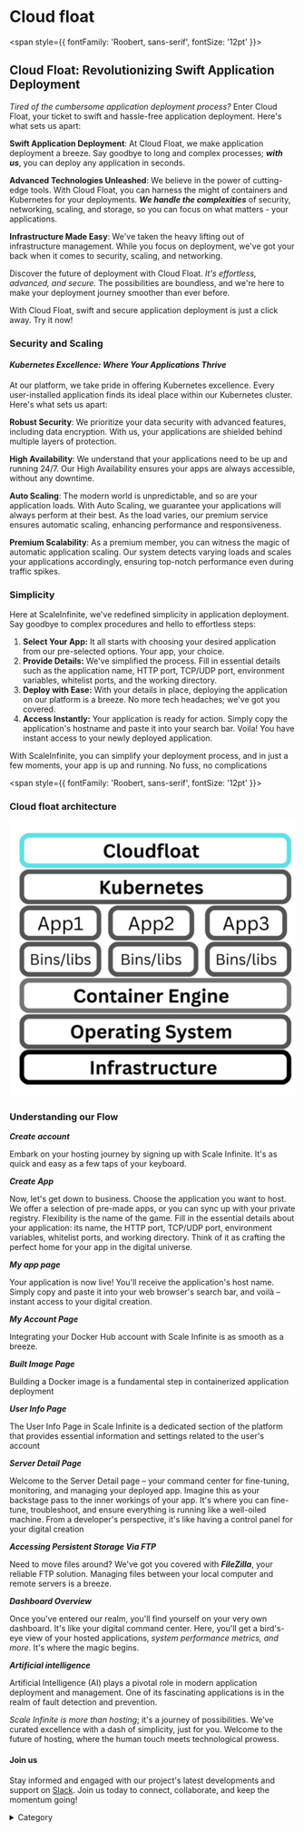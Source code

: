

# Cloud float

<span style={{ fontFamily: 'Roobert, sans-serif', fontSize: '12pt' }}>

## Cloud Float: Revolutionizing Swift Application Deployment

_Tired of the cumbersome application deployment process?_ Enter Cloud Float, your ticket to swift and hassle-free application deployment. Here's what sets us apart:

**Swift Application Deployment**: At Cloud Float, we make application deployment a breeze. Say goodbye to long and complex processes; _**with us**_, you can deploy any application in seconds.&#x20;

**Advanced Technologies Unleashed**: We believe in the power of cutting-edge tools. With Cloud Float, you can harness the might of containers and Kubernetes for your deployments. _**We handle the complexities**_ of security, networking, scaling, and storage, so you can focus on what matters - your applications.

&#x20;**Infrastructure Made Easy**: We've taken the heavy lifting out of infrastructure management. While you focus on deployment, we've got your back when it comes to security, scaling, and networking.

Discover the future of deployment with Cloud Float. _It's effortless, advanced, and secure._ The possibilities are boundless, and we're here to make your deployment journey smoother than ever before.

With Cloud Float, swift and secure application deployment is just a click away. Try it now!

### Security and Scaling

#### _Kubernetes Excellence: Where Your Applications Thrive_

At our platform, we take pride in offering Kubernetes excellence. Every user-installed application finds its ideal place within our Kubernetes cluster. Here's what sets us apart:

&#x20;**Robust Security**: We prioritize your data security with advanced features, including data encryption. With us, your applications are shielded behind multiple layers of protection.

&#x20;**High Availability**: We understand that your applications need to be up and running 24/7. Our High Availability ensures your apps are always accessible, without any downtime.

&#x20;**Auto Scaling**: The modern world is unpredictable, and so are your application loads. With Auto Scaling, we guarantee your applications will always perform at their best. As the load varies, our premium service ensures automatic scaling, enhancing performance and responsiveness.

&#x20;**Premium Scalability**: As a premium member, you can witness the magic of automatic application scaling. Our system detects varying loads and scales your applications accordingly, ensuring top-notch performance even during traffic spikes.

### Simplicity

Here at ScaleInfinite, we've redefined simplicity in application deployment. Say goodbye to complex procedures and hello to effortless steps:

1. **Select Your App:** It all starts with choosing your desired application from our pre-selected options. Your app, your choice.
2. **Provide Details:** We've simplified the process. Fill in essential details such as the application name, HTTP port, TCP/UDP port, environment variables, whitelist ports, and the working directory.
3. **Deploy with Ease:** With your details in place, deploying the application on our platform is a breeze. No more tech headaches; we've got you covered.
4. **Access Instantly:** Your application is ready for action. Simply copy the application's hostname and paste it into your search bar. Voila! You have instant access to your newly deployed application.

With ScaleInfinite, you can simplify your deployment process, and in just a few moments, your app is up and running. No fuss, no complications

</span>


<span style={{ fontFamily: 'Roobert, sans-serif', fontSize: '12pt' }}>

### Cloud float architecture
![Alt Text](/img/c22.jpg)




### Understanding our Flow

_**Create account**_

Embark on your hosting journey by signing up with Scale Infinite. It's as quick and easy as a few taps of your keyboard.



_**Create App**_

Now, let's get down to business. Choose the application you want to host. We offer a selection of pre-made apps, or you can sync up with your private registry. Flexibility is the name of the game. Fill in the essential details about your application: its name, the HTTP port, TCP/UDP port, environment variables, whitelist ports, and working directory. Think of it as crafting the perfect home for your app in the digital universe.



_**My app page**_

Your application is now live! You'll receive the application's host name. Simply copy and paste it into your web browser's search bar, and voilà – instant access to your digital creation.



_**My Account Page**_

Integrating your Docker Hub account with Scale Infinite is as smooth as a breeze.



_**Built Image Page**_

Building a Docker image is a fundamental step in containerized application deployment



_**User Info Page**_

The User Info Page in Scale Infinite is a dedicated section of the platform that provides essential information and settings related to the user's account



_**Server Detail Page**_

Welcome to the Server Detail page – your command center for fine-tuning, monitoring, and managing your deployed app.  Imagine this as your backstage pass to the inner workings of your app. It's where you can fine-tune, troubleshoot, and ensure everything is running like a well-oiled machine. From a developer's perspective, it's like having a control panel for your digital creation



_**Accessing Persistent Storage Via FTP**_

Need to move files around? We've got you covered with _**FileZilla**_, your reliable FTP solution. Managing files between your local computer and remote servers is a breeze.



_**Dashboard Overview**_

Once you've entered our realm, you'll find yourself on your very own dashboard. It's like your digital command center. Here, you'll get a bird's-eye view of your hosted applications, _system performance metrics, and more_. It's where the magic begins.



_**Artificial intelligence**_

Artificial Intelligence (AI) plays a pivotal role in modern application deployment and management. One of its fascinating applications is in the realm of fault detection and prevention.&#x20;

_Scale Infinite is more than hosting_; it's a journey of possibilities. We've curated excellence with a dash of simplicity, just for you. Welcome to the future of hosting, where the human touch meets technological prowess.

#### Join us

Stay informed and engaged with our project's latest developments and support on [Slack](https://app.slack.com/client/T04QS32JX6E/C04QKEWE146). Join us today to connect, collaborate, and keep the momentum going!&#x20;

<details>

<summary>Category</summary>

Kubernetes, cloud computing, DevOps, cloud services, hosting platform, container orchestration, cloud infrastructure, cloud deployment, cloud management, cloud technology, cloud solutions&#x20;

</details>


</span>



